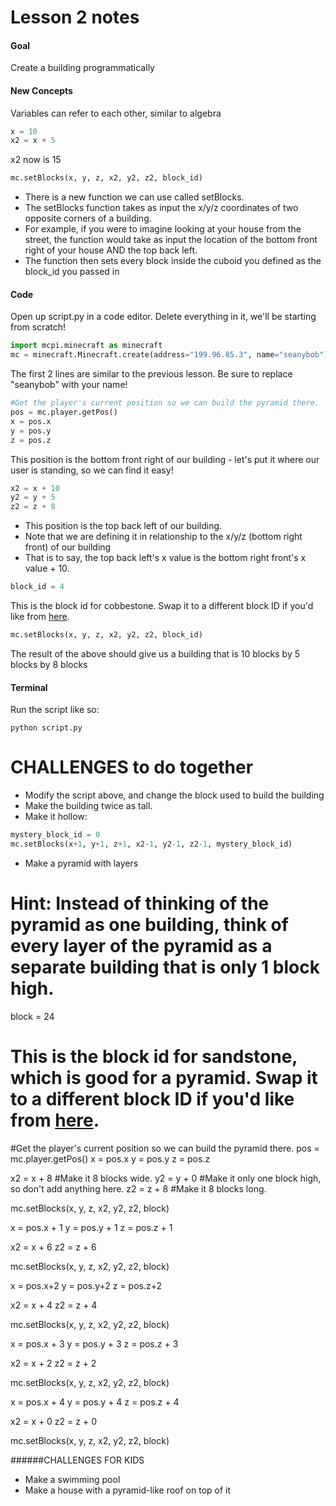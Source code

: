 # Lesson 2 notes

#### Goal
Create a building programmatically

#### New Concepts

Variables can refer to each other, similar to algebra
```python
x = 10
x2 = x + 5
```
x2 now is 15

```python
mc.setBlocks(x, y, z, x2, y2, z2, block_id)
```

- There is a new function we can use called setBlocks.
- The setBlocks function takes as input the x/y/z coordinates of two opposite corners of a building.
- For example, if you were to imagine looking at your house from the street, the function would take as input the location of the bottom front right of your house AND the top back left.
- The function then sets every block inside the cuboid you defined as the block_id you passed in

#### Code
Open up script.py in a code editor. Delete everything in it, we'll be starting from scratch!

```python
import mcpi.minecraft as minecraft
mc = minecraft.Minecraft.create(address="199.96.85.3", name="seanybob")
```
The first 2 lines are similar to the previous lesson. Be sure to replace "seanybob" with your name!

```python
#Get the player's current position so we can build the pyramid there.
pos = mc.player.getPos()
x = pos.x
y = pos.y
z = pos.z
```

This position is the bottom front right of our building - let's put it where our user is standing, so we can find it easy!

```python
x2 = x + 10
y2 = y + 5
z2 = z + 8
```

- This position is the top back left of our building.
- Note that we are defining it in relationship to the x/y/z (bottom right front) of our building
- That is to say, the top back left's x value is the bottom right front's x value + 10.

```python
block_id = 4
```
This is the block id for cobbestone. Swap it to a different block ID if you'd like from [here](http://minecraft-ids.grahamedgecombe.com/).

```python
mc.setBlocks(x, y, z, x2, y2, z2, block_id)
```
The result of the above should give us a building that is 10 blocks by 5 blocks by 8 blocks

#### Terminal

Run the script like so:
```shell
python script.py
```

# CHALLENGES to do together

- Modify the script above, and change the block used to build the building
- Make the building twice as tall.
- Make it hollow:
```python
mystery_block_id = 0
mc.setBlocks(x+1, y+1, z+1, x2-1, y2-1, z2-1, mystery_block_id)
```
- Make a pyramid with layers

# Hint: Instead of thinking of the pyramid as one building, think of every layer of the pyramid as a separate building that is only 1 block high.

block = 24
# This is the block id for sandstone, which is good for a pyramid. Swap it to a different block ID if you'd like from [here](http://minecraft-ids.grahamedgecombe.com/).

#Get the player's current position so we can build the pyramid there.
pos = mc.player.getPos()
x = pos.x
y = pos.y
z = pos.z

x2 = x + 8 #Make it 8 blocks wide.
y2 = y + 0 #Make it only one block high, so don't add anything here.
z2 = z + 8 #Make it 8 blocks long.

mc.setBlocks(x, y, z, x2, y2, z2, block)

x = pos.x + 1
y = pos.y + 1 
z = pos.z + 1

x2 = x + 6 
z2 = z + 6 

mc.setBlocks(x, y, z, x2, y2, z2, block)

x = pos.x+2
y = pos.y+2 
z = pos.z+2

x2 = x + 4 
z2 = z + 4 

mc.setBlocks(x, y, z, x2, y2, z2, block)

x = pos.x + 3
y = pos.y + 3
z = pos.z + 3

x2 = x + 2
z2 = z + 2 

mc.setBlocks(x, y, z, x2, y2, z2, block)

x = pos.x + 4
y = pos.y + 4
z = pos.z + 4

x2 = x + 0
z2 = z + 0 

mc.setBlocks(x, y, z, x2, y2, z2, block)

######CHALLENGES FOR KIDS
- Make a swimming pool
- Make a house with a pyramid-like roof on top of it